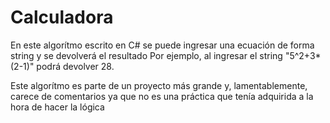 # Calculadora
En este algorítmo escrito en C# se puede ingresar una ecuación de forma string y se devolverá el resultado
Por ejemplo, al ingresar el string "5^2+3*(2-1)" podrá devolver 28.

Este algorítmo es parte de un proyecto más grande y, lamentablemente, carece de comentarios ya que no es una práctica que tenía adquirida a la hora de hacer la lógica

